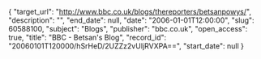 {
  "target_url": "http://www.bbc.co.uk/blogs/thereporters/betsanpowys/", 
  "description": "", 
  "end_date": null, 
  "date": "2006-01-01T12:00:00", 
  "slug": 60588100, 
  "subject": "Blogs", 
  "publisher": "bbc.co.uk", 
  "open_access": true, 
  "title": "BBC - Betsan's Blog", 
  "record_id": "20060101T120000/hSrHeD/2UZZz2vUIjRVXPA==", 
  "start_date": null
}

